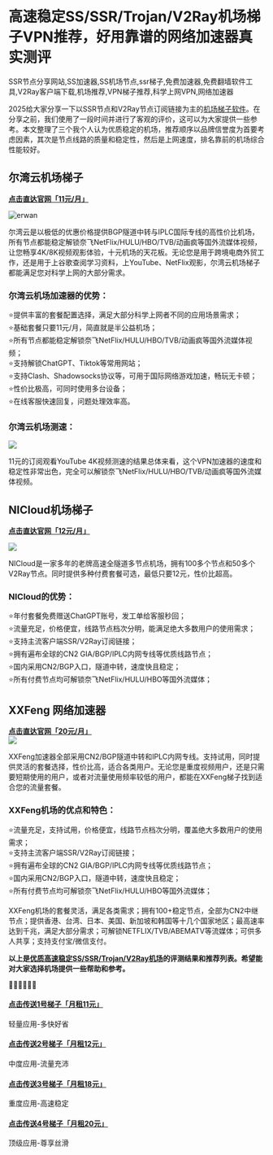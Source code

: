 # 高速稳定SS/SSR/Trojan/V2Ray机场梯子VPN推荐，好用靠谱的网络加速器真实测评

SSR节点分享网站,SS加速器,SS机场节点,ssr梯子,免费加速器,免费翻墙软件工具,V2Ray客户端下载,机场推荐,VPN梯子推荐,科学上网VPN,网络加速器

2025给大家分享一下以SSR节点和V2Ray节点订阅链接为主的[机场梯子软件](https://github.com/Tecnono/Best-VPN-01)。在分享之前，我们使用了一段时间并进行了客观的评价，这可以为大家提供一些参考。本文整理了三个我个人认为优质稳定的机场，推荐顺序以品牌信誉度为首要考虑因素，其次是节点线路的质量和稳定性，然后是上网速度，排名靠前的机场综合性能较好。

## 尔湾云机场梯子
[**点击直达官网「11元/月」**](https://go.1vpn.cc/ewan)  

![erwan](https://github.com/user-attachments/assets/010ed3cc-3b84-4253-9b3a-3ac3a698f1fe)


尔湾云是以极低的优惠价格提供BGP隧道中转与IPLC国际专线的高性价比机场，所有节点都能稳定解锁奈飞NetFlix/HULU/HBO/TVB/动画疯等国外流媒体视频，让您畅享4K/8K视频观影体验，十元机场的天花板。无论您是用于跨境电商外贸工作，还是用于上谷歌查阅学习资料，上YouTube、NetFlix观影，尔湾云机场梯子都能满足您对科学上网的大部分需求。

### 尔湾云机场加速器的优势：  
⭐提供丰富的套餐配置选择，满足大部分科学上网者不同的应用场景需求；  
⭐基础套餐只要11元/月，简直就是半公益机场；  
⭐所有节点都能稳定解锁奈飞NetFlix/HULU/HBO/TVB/动画疯等国外流媒体视频；  
⭐支持解锁ChatGPT、Tiktok等常用网站；  
⭐支持Clash、Shadowsocks协议等，可用于国际网络游戏加速，畅玩无卡顿；  
⭐性价比极高，可同时使用多台设备；  
⭐在线客服快速回复，问题处理效率高。  

### 尔湾云机场测速：

![](https://pic.imgdb.cn/item/652e7e59c458853aefaf62a6.jpg)

11元的订阅观看YouTube 4K视频测速的结果总体来看，这个VPN加速器的速度和稳定性非常出色，完全可以解锁奈飞NetFlix/HULU/HBO/TVB/动画疯等国外流媒体视频。

## NICloud机场梯子
[**点击直达官网「12元/月」**](https://go.1vpn.cc/nisi)

![](https://www.cnvintage.org/assets/files/2025-02-22/1740203667-484776-f3c335ee-098a-4f4c-8ea9-61ff6058f0fd.jpeg)

NICloud是一家多年的老牌高速全隧道多节点机场，拥有100多个节点和50多个V2Ray节点。同时提供多种付费套餐可选，最低只要12元，性价比超高。

### NICloud的优势：  
⭐年付套餐免费赠送ChatGPT账号，发工单给客服秒回；  
⭐流量充足，价格便宜，线路节点档次分明，能满足绝大多数用户的使用需求；  
⭐支持主流客户端SSR/V2Ray订阅链接；  
⭐拥有遍布全球的CN2 GIA/BGP/IPLC内网专线等优质线路节点；  
⭐国内采用CN2/BGP入口，隧道中转，速度快且稳定；  
⭐所有付费节点均可解锁奈飞NetFlix/HULU/HBO等国外流媒体；  


## **XXFeng 网络加速器**
[**点击直达官网「20元/月」**](https://go.1vpn.cc/xxfeng)  
[![](https://pic.imgdb.cn/item/652e833dc458853aefbef2fb.jpg)](https://pic.imgdb.cn/item/652e833dc458853aefbef2fb.jpg)

XXFeng加速器全部采用CN2/BGP隧道中转和IPLC内网专线。支持试用，同时提供灵活的套餐选择，性价比高，适合各类用户。无论您是重度视频用户，还是只需要短期使用的用户，或者对流量使用频率较低的用户，都能在XXFeng梯子找到适合您的流量套餐。

### XXFeng机场的优点和特色：  
⭐流量充足，支持试用，价格便宜，线路节点档次分明，覆盖绝大多数用户的使用需求；  
⭐支持主流客户端SSR/V2Ray订阅链接；  
⭐拥有遍布全球的CN2 GIA/BGP/IPLC内网专线等优质线路节点；  
⭐国内采用CN2/BGP入口，隧道中转，速度快且稳定；  
⭐所有付费节点均可解锁奈飞NetFlix/HULU/HBO等国外流媒体；  

XXFeng机场的套餐灵活，满足各类需求；拥有100+稳定节点，全部为CN2中继节点；提供香港、台湾、日本、美国、新加坡和韩国等十几个国家地区；最高速率达到千兆，满足大部分需求；可解锁NETFLIX/TVB/ABEMATV等流媒体；可供多人共享；支持支付宝/微信支付。

**以上是[优质高速稳定SS/SSR/Trojan/V2Ray机场](https://2025vpn.gitbook.io/vpn-01)的评测结果和推荐列表。希望能对大家选择机场提供一些帮助和参考。**

🌈🌈🌈🌈🌈🌈  
#### [点击传送1号梯子「月租11元」 ](https://go.1vpn.cc/jife)
轻量应用-多快好省

#### [点击传送2号梯子「月租12元」 ](https://go.1vpn.cc/nisi)
中度应用-流量充沛

#### [点击传送3号梯子「月租18元」 ](https://go.1vpn.cc/suyu)
重度应用-高速稳定

#### [点击传送4号梯子「月租20元」 ](https://go.1vpn.cc/xxfeng)
顶级应用-尊享丝滑
